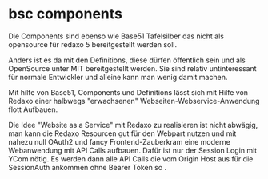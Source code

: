 # bsc components
Die Components sind ebenso wie Base51 Tafelsilber das nicht als opensource für redaxo 5 bereitgestellt werden soll.

Anders ist es da mit den Definitions, diese dürfen öffentlich sein und als OpenSource unter MIT bereitgestellt werden. Sie sind relativ untinteressant für normale Entwickler und alleine kann man wenig damit machen.

Mit hilfe von Base51, Components und Definitions lässt sich mit Hilfe von Redaxo einer halbwegs "erwachsenen" Webseiten-Webservice-Anwendung flott Aufbauen.

Die Idee "Website as a Service" mit Redaxo zu realisieren ist nicht abwägig, man kann die Redaxo Resourcen gut für den Webpart nutzen und mit nahezu null OAuth2 und fancy Frontend-Zauberkram eine moderne Webanwendung mit API Calls aufbauen. Dafür ist nur der Session Login mit YCom nötig. Es werden dann alle API Calls die vom Origin Host aus für die SessionAuth ankommen ohne Bearer Token so .   